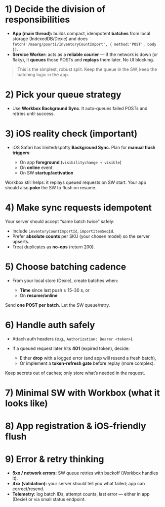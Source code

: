 # 1) Decide the division of responsibilities

* **App (main thread):** builds compact, idempotent **batches** from local storage (IndexedDB/Dexie) and does `fetch('/maarg/poorti/InventoryCountImport', { method:'POST', body })`.
* **Service Worker:** acts as a **reliable courier** — if the network is down (or flaky), it **queues** those POSTs and **replays** them later. No UI blocking.

> This is the simplest, robust split. Keep the queue in the SW, keep the batching logic in the app.

# 2) Pick your queue strategy

* Use **Workbox Background Sync**. It auto-queues failed POSTs and retries until success.

# 3) iOS reality check (important)

* iOS Safari has limited/spotty **Background Sync**. Plan for **manual flush triggers**:

  * On app **foreground** (`visibilitychange → visible`)
  * On **online** event
  * On SW **startup/activation**

Workbox still helps: it replays queued requests on SW start. Your app should also **poke** the SW to flush on resume.

# 4) Make sync requests idempotent

Your server should accept “same batch twice” safely:

* Include `inventoryCountImportId`, `importItemSeqId`.
* Prefer **absolute counts** per SKU (your chosen model) so the server upserts.
* Treat duplicates as **no-ops** (return 200).

# 5) Choose batching cadence

* From your local store (Dexie), create batches when:

  * **Time** since last push ≥ 15–30 s, or
  * On **resume/online**

Send **one POST per batch**. Let the SW queue/retry.

# 6) Handle auth safely

* Attach auth headers (e.g., `Authorization: Bearer <token>`).
* If a queued request later hits **401** (expired token), decide:

  * Either **drop** with a logged error (and app will resend a fresh batch),
  * Or implement a **token-refresh gate** before replay (more complex).

Keep secrets out of caches; only store what’s needed in the request.

# 7) Minimal SW with Workbox (what it looks like)

# 8) App registration & iOS-friendly flush

# 9) Error & retry thinking

* **5xx / network errors:** SW queue retries with backoff (Workbox handles it).
* **4xx (validation):** your server should tell you what failed; app can correct/resend.
* **Telemetry:** log batch IDs, attempt counts, last error — either in app (Dexie) or via small status endpoint.
